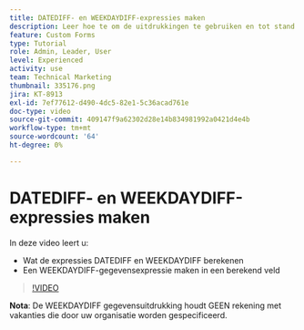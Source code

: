 ```yaml
---
title: DATEDIFF- en WEEKDAYDIFF-expressies maken
description: Leer hoe te om de uitdrukkingen te gebruiken en tot stand te brengen DATEDIFF op een berekend gebied in Adobe  [!DNL Workfront].
feature: Custom Forms
type: Tutorial
role: Admin, Leader, User
level: Experienced
activity: use
team: Technical Marketing
thumbnail: 335176.png
jira: KT-8913
exl-id: 7ef77612-d490-4dc5-82e1-5c36acad761e
doc-type: video
source-git-commit: 409147f9a62302d28e14b834981992a0421d4e4b
workflow-type: tm+mt
source-wordcount: '64'
ht-degree: 0%

---
```


# DATEDIFF- en WEEKDAYDIFF-expressies maken

In deze video leert u:

* Wat de expressies DATEDIFF en WEEKDAYDIFF berekenen
* Een WEEKDAYDIFF-gegevensexpressie maken in een berekend veld

>[!VIDEO](https://video.tv.adobe.com/v/335176/?quality=12&learn=on)

**Nota**: De WEEKDAYDIFF gegevensuitdrukking houdt GEEN rekening met vakanties die door uw organisatie worden gespecificeerd.
